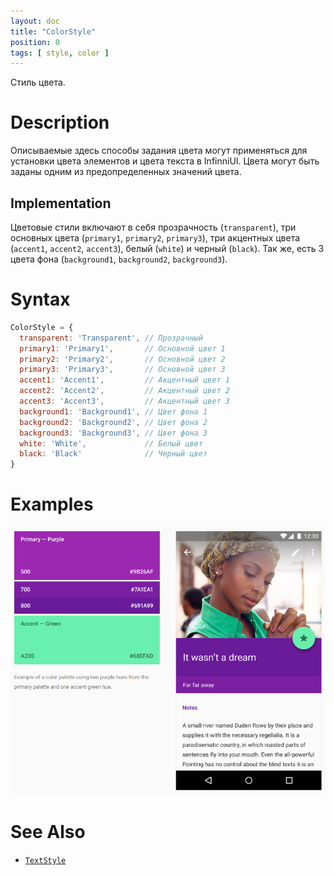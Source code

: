 ```yaml
---
layout: doc
title: "ColorStyle"
position: 0
tags: [ style, color ]
---
```


Стиль цвета.

# Description

Описываемые здесь способы задания цвета могут применяться для установки цвета элементов и цвета текста в InfinniUI.
Цвета могут быть заданы одним из предопределенных значений цвета.

## Implementation

Цветовые стили включают в себя прозрачность (`transparent`), три основных цвета (`primary1`,
`primary2`, `primary3`), три акцентных цвета (`accent1`, `accent2`, `accent3`), белый (`white`)
и черный (`black`). Так же, есть 3 цвета фона (`background1`, `background2`, `background3`).

# Syntax

```js
ColorStyle = {
  transparent: 'Transparent', // Прозрачный
  primary1: 'Primary1',       // Основной цвет 1
  primary2: 'Primary2',       // Основной цвет 2
  primary3: 'Primary3',       // Основной цвет 3
  accent1: 'Accent1',         // Акцентный цвет 1
  accent2: 'Accent2',         // Акцентный цвет 2
  accent3: 'Accent3',         // Акцентный цвет 3
  background1: 'Background1', // Цвет фона 1
  background2: 'Background2', // Цвет фона 2
  background3: 'Background3', // Цвет фона 3
  white: 'White',             // Белый цвет
  black: 'Black'              // Черный цвет
}
```

# Examples

![](styling_md.png)

# See Also

* [`TextStyle`](../TextStyle)
